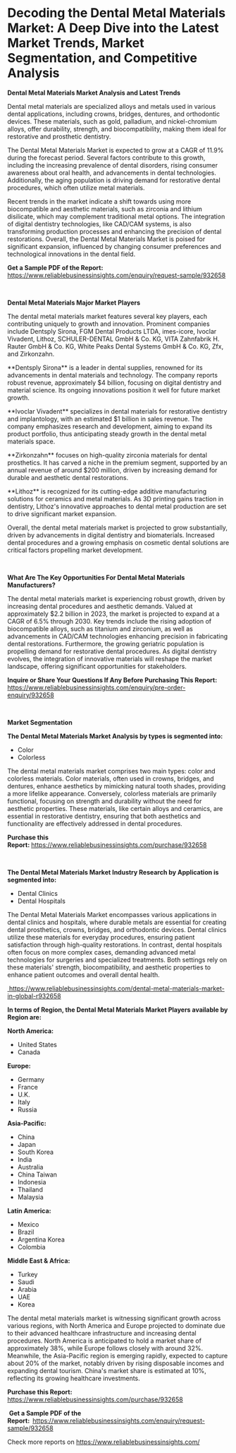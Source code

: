 <p><h1>Decoding the Dental Metal Materials Market: A Deep Dive into the Latest Market Trends, Market Segmentation, and Competitive Analysis</h1></p><p><strong>Dental Metal Materials Market Analysis and Latest Trends</strong></p>
<p><p>Dental metal materials are specialized alloys and metals used in various dental applications, including crowns, bridges, dentures, and orthodontic devices. These materials, such as gold, palladium, and nickel-chromium alloys, offer durability, strength, and biocompatibility, making them ideal for restorative and prosthetic dentistry.</p><p>The Dental Metal Materials Market is expected to grow at a CAGR of 11.9% during the forecast period. Several factors contribute to this growth, including the increasing prevalence of dental disorders, rising consumer awareness about oral health, and advancements in dental technologies. Additionally, the aging population is driving demand for restorative dental procedures, which often utilize metal materials.</p><p>Recent trends in the market indicate a shift towards using more biocompatible and aesthetic materials, such as zirconia and lithium disilicate, which may complement traditional metal options. The integration of digital dentistry technologies, like CAD/CAM systems, is also transforming production processes and enhancing the precision of dental restorations. Overall, the Dental Metal Materials Market is poised for significant expansion, influenced by changing consumer preferences and technological innovations in the dental field.</p></p>
<p><strong>Get a Sample PDF of the Report:&nbsp;</strong> <a href="https://www.reliablebusinessinsights.com/enquiry/request-sample/932658?utm_campaign=3252&utm_medium=2&utm_source=Github&utm_content=ia&utm_term=24032025&utm_id=dental-metal-materials">https://www.reliablebusinessinsights.com/enquiry/request-sample/932658</a></p>
<p>&nbsp;</p>
<p><strong>Dental Metal Materials Major Market Players</strong></p>
<p><p>The dental metal materials market features several key players, each contributing uniquely to growth and innovation. Prominent companies include Dentsply Sirona, FGM Dental Products LTDA, imes-icore, Ivoclar Vivadent, Lithoz, SCHULER-DENTAL GmbH & Co. KG, VITA Zahnfabrik H. Rauter GmbH & Co. KG, White Peaks Dental Systems GmbH & Co. KG, Zfx, and Zirkonzahn.</p><p>**Dentsply Sirona** is a leader in dental supplies, renowned for its advancements in dental materials and technology. The company reports robust revenue, approximately $4 billion, focusing on digital dentistry and material science. Its ongoing innovations position it well for future market growth.</p><p>**Ivoclar Vivadent** specializes in dental materials for restorative dentistry and implantology, with an estimated $1 billion in sales revenue. The company emphasizes research and development, aiming to expand its product portfolio, thus anticipating steady growth in the dental metal materials space.</p><p>**Zirkonzahn** focuses on high-quality zirconia materials for dental prosthetics. It has carved a niche in the premium segment, supported by an annual revenue of around $200 million, driven by increasing demand for durable and aesthetic dental restorations.</p><p>**Lithoz** is recognized for its cutting-edge additive manufacturing solutions for ceramics and metal materials. As 3D printing gains traction in dentistry, Lithoz's innovative approaches to dental metal production are set to drive significant market expansion.</p><p>Overall, the dental metal materials market is projected to grow substantially, driven by advancements in digital dentistry and biomaterials. Increased dental procedures and a growing emphasis on cosmetic dental solutions are critical factors propelling market development.</p></p>
<p>&nbsp;</p>
<p><strong>What Are The Key Opportunities For Dental Metal Materials Manufacturers?</strong></p>
<p><p>The dental metal materials market is experiencing robust growth, driven by increasing dental procedures and aesthetic demands. Valued at approximately $2.2 billion in 2023, the market is projected to expand at a CAGR of 6.5% through 2030. Key trends include the rising adoption of biocompatible alloys, such as titanium and zirconium, as well as advancements in CAD/CAM technologies enhancing precision in fabricating dental restorations. Furthermore, the growing geriatric population is propelling demand for restorative dental procedures. As digital dentistry evolves, the integration of innovative materials will reshape the market landscape, offering significant opportunities for stakeholders.</p></p>
<p><strong>Inquire or Share Your Questions If Any Before Purchasing This Report:</strong> <a href="https://www.reliablebusinessinsights.com/enquiry/pre-order-enquiry/932658?utm_campaign=3252&utm_medium=2&utm_source=Github&utm_content=ia&utm_term=24032025&utm_id=dental-metal-materials">https://www.reliablebusinessinsights.com/enquiry/pre-order-enquiry/932658</a></p>
<p>&nbsp;</p>
<p><strong>Market Segmentation</strong></p>
<p><strong>The Dental Metal Materials Market Analysis by types is segmented into:</strong></p>
<p><ul><li>Color</li><li>Colorless</li></ul></p>
<p><p>The dental metal materials market comprises two main types: color and colorless materials. Color materials, often used in crowns, bridges, and dentures, enhance aesthetics by mimicking natural tooth shades, providing a more lifelike appearance. Conversely, colorless materials are primarily functional, focusing on strength and durability without the need for aesthetic properties. These materials, like certain alloys and ceramics, are essential in restorative dentistry, ensuring that both aesthetics and functionality are effectively addressed in dental procedures.</p></p>
<p><strong>Purchase this Report:&nbsp;</strong><a href="https://www.reliablebusinessinsights.com/purchase/932658?utm_campaign=3252&utm_medium=2&utm_source=Github&utm_content=ia&utm_term=24032025&utm_id=dental-metal-materials">https://www.reliablebusinessinsights.com/purchase/932658</a></p>
<p>&nbsp;</p>
<p><strong>The Dental Metal Materials Market Industry Research by Application is segmented into:</strong></p>
<p><ul><li>Dental Clinics</li><li>Dental Hospitals</li></ul></p>
<p><p>The Dental Metal Materials Market encompasses various applications in dental clinics and hospitals, where durable metals are essential for creating dental prosthetics, crowns, bridges, and orthodontic devices. Dental clinics utilize these materials for everyday procedures, ensuring patient satisfaction through high-quality restorations. In contrast, dental hospitals often focus on more complex cases, demanding advanced metal technologies for surgeries and specialized treatments. Both settings rely on these materials' strength, biocompatibility, and aesthetic properties to enhance patient outcomes and overall dental health.</p></p>
<p><a href="https://www.reliablebusinessinsights.com/dental-metal-materials-market-in-global-r932658?utm_campaign=3252&utm_medium=2&utm_source=Github&utm_content=ia&utm_term=24032025&utm_id=dental-metal-materials">&nbsp;https://www.reliablebusinessinsights.com/dental-metal-materials-market-in-global-r932658</a></p>
<p><strong>In terms of Region, the Dental Metal Materials Market Players available by Region are:</strong></p>
<p>
    <p> <strong> North America: </strong>
        <ul>
            <li>United States</li>
            <li>Canada</li>
        </ul>
        </p> 
    <p> <strong> Europe: </strong>
        <ul>
            <li>Germany</li>
            <li>France</li>
            <li>U.K.</li>
            <li>Italy</li>
            <li>Russia</li>
        </ul>
        </p> 
    <p> <strong> Asia-Pacific: </strong>
        <ul>
            <li>China</li>
            <li>Japan</li>
            <li>South Korea</li>
            <li>India</li>
            <li>Australia</li>
            <li>China Taiwan</li>
            <li>Indonesia</li>
            <li>Thailand</li>
            <li>Malaysia</li>
        </ul>
        </p> 
    <p> <strong> Latin America: </strong>
        <ul>
            <li>Mexico</li>
            <li>Brazil</li>
            <li>Argentina Korea</li>
            <li>Colombia</li>
        </ul>
        </p> 
    <p> <strong> Middle East & Africa: </strong>
        <ul>
            <li>Turkey</li>
            <li>Saudi</li>
            <li>Arabia</li>
            <li>UAE</li>
            <li>Korea</li>
        </ul>
    </p>
    </p>
<p><p>The dental metal materials market is witnessing significant growth across various regions, with North America and Europe projected to dominate due to their advanced healthcare infrastructure and increasing dental procedures. North America is anticipated to hold a market share of approximately 38%, while Europe follows closely with around 32%. Meanwhile, the Asia-Pacific region is emerging rapidly, expected to capture about 20% of the market, notably driven by rising disposable incomes and expanding dental tourism. China's market share is estimated at 10%, reflecting its growing healthcare investments.</p></p>
<p><strong>Purchase this Report: </strong><a href="https://www.reliablebusinessinsights.com/purchase/932658?utm_campaign=3252&utm_medium=2&utm_source=Github&utm_content=ia&utm_term=24032025&utm_id=dental-metal-materials">https://www.reliablebusinessinsights.com/purchase/932658</a></p>
<p>&nbsp;<strong>Get a Sample PDF of the Report:&nbsp;&nbsp;</strong><a href="https://www.reliablebusinessinsights.com/enquiry/request-sample/932658?utm_campaign=3252&utm_medium=2&utm_source=Github&utm_content=ia&utm_term=24032025&utm_id=dental-metal-materials">https://www.reliablebusinessinsights.com/enquiry/request-sample/932658</a></p>
<p><strong></strong></p>
<p>Check more reports on <a href="https://www.reliablebusinessinsights.com/?utm_campaign=3252&utm_medium=2&utm_source=Github&utm_content=ia&utm_term=24032025&utm_id=dental-metal-materials">https://www.reliablebusinessinsights.com/</a></p>